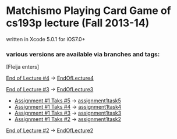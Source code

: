 # Matchismo Playing Card Game of cs193p lecture (Fall 2013-14)

written in Xcode 5.0.1 for iOS7.0+


### various versions are available via branches and tags:

[Fleija enters]

[End of Lecture #4](http://cs193p.m2m.at/cs193p-lecture-4-foundation-and-attributed-strings-fall-2013-14/) -> [EndOfLecture4](https://github.com/m2mtech/matchismo-2013-14/tree/EndOfLecture4)

[End of Lecture #3](http://cs193p.m2m.at/cs193p-lecture-3-objective-c-fall-2013-14/) -> [EndOfLecture3](https://github.com/m2mtech/matchismo-2013-14/tree/EndOfLecture3)

+ [Assignment #1 Taks #5](http://cs193p.m2m.at/cs193p-assignment-1-task-5-fall-2013-14/) -> [assignment1task5](https://github.com/m2mtech/matchismo-2013-14/tree/assignment1task5)
+ [Assignment #1 Taks #4](http://cs193p.m2m.at/cs193p-assignment-1-task-4-fall-2013-14/) -> [assignment1task4](https://github.com/m2mtech/matchismo-2013-14/tree/assignment1task4)
+ [Assignment #1 Taks #3](http://cs193p.m2m.at/cs193p-assignment-1-task-3-fall-2013-14/) -> [assignment1task3](https://github.com/m2mtech/matchismo-2013-14/tree/assignment1task3)
+ [Assignment #1 Taks #2](http://cs193p.m2m.at/cs193p-assignment-1-task-2-fall-2013-14/) -> [assignment1task2](https://github.com/m2mtech/matchismo-2013-14/tree/assignment1task2)

[End of Lecture #2](http://cs193p.m2m.at/cs193p-lecture-2-xcode-5-fall-2013-14/) -> [EndOfLecture2](https://github.com/m2mtech/matchismo-2013-14/tree/EndOfLecture2)